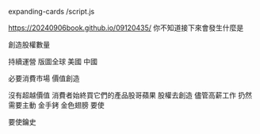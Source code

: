 expanding-cards
/script.js

https://20240906book.github.io/09120435/
你不知道接下來會發生什麼是


創造股權數量

持續運營
版圖全球
美國 中國

必要消費市場
價值創造

沒有超越價值
消費者始終買它們的產品股哥蘋果
股權去創造
儘管高薪工作
扔然需要主動
金手銬
金色翅膀 要使

要使鑰史

